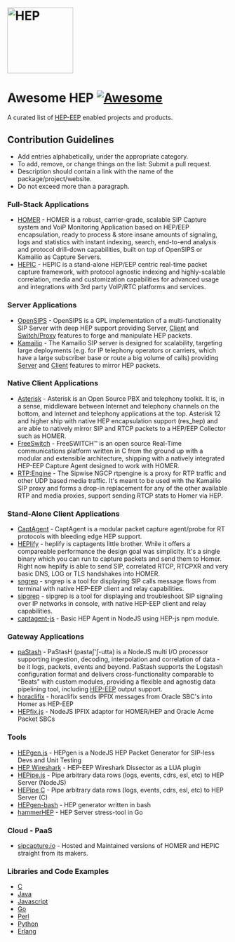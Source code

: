 # <img src="http://i.imgur.com/RSUlFRa.gif" width="150" alt="HEP">

# Awesome HEP  [![Awesome](https://cdn.rawgit.com/sindresorhus/awesome/d7305f38d29fed78fa85652e3a63e154dd8e8829/media/badge.svg)](https://github.com/sindresorhus/awesome)
A curated list of [HEP-EEP](https://github.com/sipcapture/hep) enabled projects and products.

## Contribution Guidelines
* Add entries alphabetically, under the appropriate category.
* To add, remove, or change things on the list: Submit a pull request.
* Description should contain a link with the name of the package/project/website.
* Do not exceed more than a paragraph.

### Full-Stack Applications
* [HOMER](http://github.com/sipcapture/homer) - HOMER is a robust, carrier-grade, scalable SIP Capture system and VoiP Monitoring Application based on HEP/EEP encapsulation, ready to process & store insane amounts of signaling, logs and statistics with instant indexing, search, end-to-end analysis and protocol drill-down capabilities, built on top of OpenSIPS or Kamailio as Capture Servers.
* [HEPIC](http://hepic.tel) - HEPIC is a stand-alone HEP/EEP centric real-time packet capture framework, with protocol agnostic indexing and highly-scalable correlation, media and customization capabilities for advanced usage and integrations with 3rd party VoIP/RTC platforms and services.

### Server Applications
* [OpenSIPS](https://opensips.org) - OpenSIPS is a GPL implementation of a multi-functionality SIP Server with deep HEP support providing Server, [Client](http://www.opensips.org/html/docs/modules/2.2.x/siptrace.html) and [Switch/Proxy](https://github.com/sipcapture/homer/wiki/Examples%3A-opensips-hepswitch) features to forge and manipulate HEP packets.
* [Kamailio](https://github.com/kamailio/kamailio) - The Kamailio SIP server is designed for scalability, targeting large deployments (e.g. for IP telephony operators or carriers, which have a large subscriber base or route a big volume of calls) providing [Server](https://www.kamailio.org/docs/modules/5.0.x/modules/sipcapture.html) and [Client](https://www.kamailio.org/docs/modules/5.0.x/modules/siptrace.html) features to mirror HEP packets.

### Native Client Applications
* [Asterisk](https://github.com/sipcapture/homer/wiki/Examples%3A-Asterisk) - Asterisk is an Open Source PBX and telephony toolkit. It is, in a sense, middleware between Internet and telephony channels on the bottom, and Internet and telephony applications at the top. Asterisk 12 and higher ship with native HEP encapsulation support (res_hep) and are able to natively mirror SIP and RTCP packets to a HEP/EEP Collector such as HOMER.
* [FreeSwitch](https://github.com/sipcapture/homer/wiki/Examples%3A-FreeSwitch) - FreeSWITCH™ is an open source Real-Time communications platform written in C from the ground up with a modular and extensible architecture, shipping with a natively integrated HEP-EEP Capture Agent designed to work with HOMER.
* [RTP:Engine](https://github.com/sipwise/rtpengine) - The Sipwise NGCP rtpengine is a proxy for RTP traffic and other UDP based media traffic. It's meant to be used with the Kamailio SIP proxy and forms a drop-in replacement for any of the other available RTP and media proxies, support sending RTCP stats to Homer via HEP.

### Stand-Alone Client Applications
* [CaptAgent](https://github.com/sipcapture/captagent) - CaptAgent is a modular packet capture agent/probe for RT protocols with bleeding edge HEP support.
* [HEPlify](https://github.com/sipcapture/heplify) - heplify is captagents little brother. While it offers a compareable performance the design goal was simplicity. It's a single binary which you can run to capture packets and send them to Homer. Right now heplify is able to send SIP, correlated RTCP, RTCPXR and very basic DNS, LOG or TLS handshakes into HOMER.
* [sngrep](https://github.com/irontec/sngrep) - sngrep is a tool for displaying SIP calls message flows from terminal with native HEP-EEP client and relay capabilities.
* [sipgrep](https://github.com/sipcapture/sipgrep) - sipgrep is a tool for displaying and troubleshoot SIP signaling over IP networks in console, with native HEP-EEP client and relay capabilities.
* [captagent-js](https://github.com/sipcapture/captagent-js) - Basic HEP Agent in NodeJS using HEP-js npm module.

### Gateway Applications
* [paStash](https://github.com/sipcapture/pastash) - PaStasH (pastaʃ'ʃ-utta) is a NodeJS multi I/O processor supporting ingestion, decoding, interpolation and correlation of data - be it logs, packets, events and beyond. PaStash supports the Logstash configuration format and delivers cross-functionality comparable to "Beats" with custom modules, providing a flexible and agnostig data pipelining tool, including [HEP-EEP](https://github.com/sipcapture/paStash/blob/master/docs/outputs/hep.md) output support.
* [horaclifix](https://github.com/negbie/horaclifix) - horaclifix sends IPFIX messages from Oracle SBC's into Homer as HEP-EEP
* [HEPfix.js](https://github.com/sipcapture/hepfix.js) - NodeJS IPFIX adaptor for HOMER/HEP and Oracle Acme Packet SBCs

### Tools
* [HEPgen.js](https://github.com/sipcapture/hepgen.js) - HEPgen is a NodeJS HEP Packet Generator for SIP-less Devs and Unit Testing
* [HEP Wireshark](https://github.com/sipcapture/hep-wireshark) - HEP-EEP Wireshark Dissector as a LUA plugin
* [HEPipe.js](https://github.com/sipcapture/hepipe.js) - Pipe arbitrary data rows (logs, events, cdrs, esl, etc) to HEP Server (NodeJS)
* [HEPipe C](https://github.com/sipcapture/hepipe) - Pipe arbitrary data rows (logs, events, cdrs, esl, etc) to HEP Server (C)
* [HEPgen-bash](https://github.com/sipcapture/hepgen-bash) - HEP generator written in bash
* [hammerHEP](https://github.com/negbie/hammerHEP) - HEP Server stress-tool in Go

### Cloud - PaaS
* [sipcapture.io](https://sipcapture.io) - Hosted and Maintained versions of HOMER and HEPIC straight from its makers.

### Libraries and Code Examples
  * [C](https://github.com/sipcapture/hep-c)
  * [Java](https://github.com/sipcapture/hep-java)
  * [Javascript](https://github.com/sipcapture/hep-js)
  * [Go](https://github.com/sipcapture/hep-go)
  * [Perl](https://github.com/sipcapture/hep-perl)
  * [Python](https://github.com/sipcapture/hep-python)
  * [Erlang](https://github.com/sipcapture/hep-erlang)
